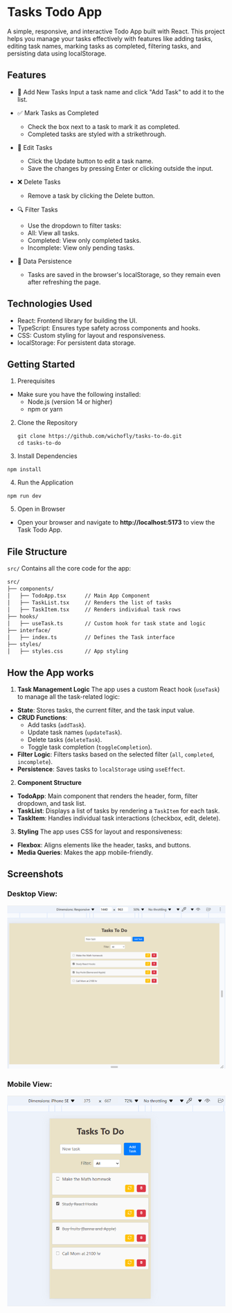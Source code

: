 # Tasks Todo App

A simple, responsive, and interactive Todo App built with React. This project helps you manage your tasks effectively with features like adding tasks, editing task names, marking tasks as completed, filtering tasks, and persisting data using localStorage.

## Features

- 📝 Add New Tasks
  Input a task name and click "Add Task" to add it to the list.

- ✅ Mark Tasks as Completed

  - Check the box next to a task to mark it as completed.
  - Completed tasks are styled with a strikethrough.

- 🔄 Edit Tasks

  - Click the Update button to edit a task name.
  - Save the changes by pressing Enter or clicking outside the input.

- ❌ Delete Tasks

  - Remove a task by clicking the Delete button.

- 🔍 Filter Tasks

  - Use the dropdown to filter tasks:
  - All: View all tasks.
  - Completed: View only completed tasks.
  - Incomplete: View only pending tasks.

- 💾 Data Persistence
  - Tasks are saved in the browser's localStorage, so they remain even after refreshing the page.

## Technologies Used

- React: Frontend library for building the UI.
- TypeScript: Ensures type safety across components and hooks.
- CSS: Custom styling for layout and responsiveness.
- localStorage: For persistent data storage.

## Getting Started

1. Prerequisites

- Make sure you have the following installed:
  - Node.js (version 14 or higher)
  - npm or yarn

2. Clone the Repository

   ```
   git clone https://github.com/wichofly/tasks-to-do.git
   cd tasks-to-do
   ```

3. Install Dependencies

```
npm install
```

4. Run the Application

```
npm run dev
```

5. Open in Browser

- Open your browser and navigate to **http://localhost:5173** to view the Task Todo App.

## File Structure

`src/`
Contains all the core code for the app:

```
src/
├── components/
│   ├── TodoApp.tsx      // Main App Component
│   ├── TaskList.tsx     // Renders the list of tasks
│   ├── TaskItem.tsx     // Renders individual task rows
├── hooks/
│   ├── useTask.ts       // Custom hook for task state and logic
├── interface/
│   ├── index.ts         // Defines the Task interface
├── styles/
│   ├── styles.css       // App styling
```

## How the App works

1. **Task Management Logic**
   The app uses a custom React hook (`useTask`) to manage all the task-related logic:

- **State**: Stores tasks, the current filter, and the task input value.
- **CRUD Functions**:
  - Add tasks (`addTask`).
  - Update task names (`updateTask`).
  - Delete tasks (`deleteTask`).
  - Toggle task completion (`toggleCompletion`).
- **Filter Logic**: Filters tasks based on the selected filter (`all`, `completed`, `incomplete`).
- **Persistence**: Saves tasks to `localStorage` using `useEffect`.

2. **Component Structure**

- **TodoApp**: Main component that renders the header, form, filter dropdown, and task list.
- **TaskList**: Displays a list of tasks by rendering a `TaskItem` for each task.
- **TaskItem**: Handles individual task interactions (checkbox, edit, delete).

3. **Styling**
   The app uses CSS for layout and responsiveness:

- **Flexbox**: Aligns elements like the header, tasks, and buttons.
- **Media Queries**: Makes the app mobile-friendly.

## Screenshots

### Desktop View:

![Desktop View](./src/assets/laptop.png)

### Mobile View:

![Mobile View](./src/assets/cellphone.png)
